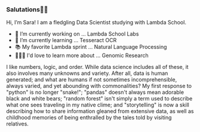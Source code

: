 ### Salutations🖐🏻

 Hi, I’m Sara! I am a fledgling Data Scientist studying with Lambda School.

- 🔭 I’m currently working on ... Lambda School Labs
- 🌱 I’m currently learning ... Tesseract OCR
- 📚 My favorite Lambda sprint ... Natural Language Processing
- 👩🏻‍💻 I'd love to learn more about ... Genomic Research

I like numbers, logic, and order. While data science includes all of these, it also involves many unknowns and variety. After all, data is human generated; and what are humans if not sometimes incomprehensible, always varied, and yet abounding with commonalities? My first response to "python" is no longer "snake!"; "pandas" doesn't always mean adorable black and white bears; "random forest" isn't simply a term used to describe what one sees traveling in my native clime; and "storytelling" is now a skill describing how to share information gleaned from extensive data, as well as childhood memories of being enthralled by the tales told by visiting relatives.

<!--
**SaraWestWA/SaraWestWA** is a ✨ _special_ ✨ repository because its `README.md` (this file) appears on your GitHub profile.

Here are some ideas to get you started:

- 🔭 I’m currently working on ... Lambda School Labs
- 🌱 I’m currently learning ... Tesseract OCR
- 👯 I’m looking to collaborate on ...
- 🤔 I’m looking for help with ...
- 💬 Ask me about ...
- 📫 How to reach me: ...
- ⚡ Fun fact: ...
-->
